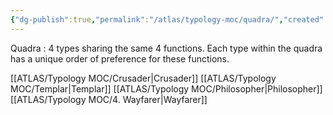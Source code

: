 ```yaml
---
{"dg-publish":true,"permalink":"/atlas/typology-moc/quadra/","created":"","updated":"2023-04-03T22:24:03.656+02:00"}
---
```



Quadra : 4 types sharing the same 4 functions. Each type within the quadra has a unique order of preference for these functions. 

[[ATLAS/Typology MOC/Crusader\|Crusader]]
[[ATLAS/Typology MOC/Templar\|Templar]]
[[ATLAS/Typology MOC/Philosopher\|Philosopher]]
[[ATLAS/Typology MOC/4. Wayfarer\|Wayfarer]]

